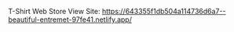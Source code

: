 T-Shirt Web Store
View Site: https://643355f1db504a114736d6a7--beautiful-entremet-97fe41.netlify.app/
